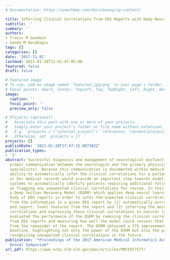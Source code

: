 ```yaml
---
# Documentation: https://wowchemy.com/docs/managing-content/

title: Inferring Clinical Correlations from EEG Reports with Deep Neural Learning
subtitle: ''
summary: ''
authors:
- Travis R Goodwin
- Sanda M Harabagiu
tags: []
categories: []
date: '2017-11-01'
lastmod: 2021-01-28T11:41:47-05:00
featured: false
draft: false

# Featured image
# To use, add an image named `featured.jpg/png` to your page's folder.
# Focal points: Smart, Center, TopLeft, Top, TopRight, Left, Right, BottomLeft, Bottom, BottomRight.
image:
  caption: ''
  focal_point: ''
  preview_only: false

# Projects (optional).
#   Associate this post with one or more of your projects.
#   Simply enter your project's folder or file name without extension.
#   E.g. `projects = ["internal-project"]` references `content/project/deep-learning/index.md`.
#   Otherwise, set `projects = []`.
projects: []
publishDate: '2021-01-28T17:47:32.097382Z'
publication_types:
- '1'
abstract: Successful diagnosis and management of neurological dysfunction relies on
  proper communication between the neurologist and the primary physician (or other
  specialists). Because this communication is documented within medical records, the
  ability to automatically infer the clinical correlations for a patient from his
  or her medical records would provide an important step towards enabling health care
  systems to automatically identify patients requiring additional follow-up as well
  as flagging any unexpected clinical correlations for review. In this paper, we present
  a Deep Section Recovery Model (DSRM) which applies deep neural learning on a large
  body of EEG reports in order to infer the expected clinical correlations for a patient
  from the information in a given EEG report by (1) automatically extracting word-
  and report- level features from the report and (2) inferring the most likely clinical
  correlations and expressing those clinical correlations in natural language. We
  evaluated the performance of the DSRM by removing the clinical correlation sections
  from EEG reports and measuring how well the model could recover that information
  from the remainder of the report. The DSRM obtained a 17% improvement over the top-performing
  baseline, highlighting not only the power of the DSRM but also the promise of automatically
  recognizing unexpected clinical correlations in the future.
publication: '*Proceedings of the 2017 American Medical Informatics Association (AMIA)
  Annual Symposium*'
url_pdf: https://www.ncbi.nlm.nih.gov/pmc/articles/PMC5977577/
---
```

